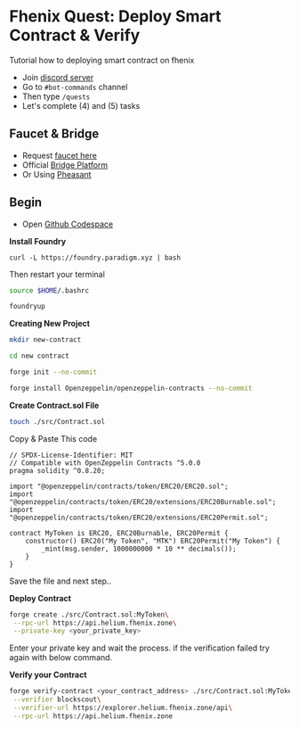 # Fhenix Quest: Deploy Smart Contract & Verify
Tutorial how to deploying smart contract on fhenix
- Join [discord server](https://discord.gg/fhenix-io)
- Go to `#bot-commands` channel
- Then type `/quests`
- Let's complete (4) and (5) tasks

## Faucet & Bridge
- Request [faucet here](https://get-helium.fhenix.zone/) 
- Official [Bridge Platform](https://bridge.helium.fhenix.zone/)
- Or Using [Pheasant](https://testnet.pheasant.network/)

## Begin
- Open [Github Codespace](https://github.com/codespaces)

**Install Foundry**
```
curl -L https://foundry.paradigm.xyz | bash
```
Then restart your terminal
```bash
source $HOME/.bashrc
```
```bash
foundryup
```
**Creating New Project**
```bash
mkdir new-contract
```
```bash
cd new contract
```
```bash
forge init --no-commit
```
```bash
forge install Openzeppelin/openzeppelin-contracts --no-commit
```

**Create Contract.sol File**
```bash
touch ./src/Contract.sol
```
Copy & Paste This code
```solidity
// SPDX-License-Identifier: MIT
// Compatible with OpenZeppelin Contracts ^5.0.0
pragma solidity ^0.8.20;

import "@openzeppelin/contracts/token/ERC20/ERC20.sol";
import "@openzeppelin/contracts/token/ERC20/extensions/ERC20Burnable.sol";
import "@openzeppelin/contracts/token/ERC20/extensions/ERC20Permit.sol";

contract MyToken is ERC20, ERC20Burnable, ERC20Permit {
    constructor() ERC20("My Token", "MTK") ERC20Permit("My Token") {
        _mint(msg.sender, 1000000000 * 10 ** decimals());
    }
}
```
Save the file and next step..

**Deploy Contract**
```bash
forge create ./src/Contract.sol:MyToken\
 --rpc-url https://api.helium.fhenix.zone\
 --private-key <your_private_key>
```
Enter your private key and wait the process. if the verification failed try again with below command.

**Verify your Contract**
```bash
forge verify-contract <your_contract_address> ./src/Contract.sol:MyToken\
 --verifier blockscout\
 --verifier-url https://explorer.helium.fhenix.zone/api\
 --rpc-url https://api.helium.fhenix.zone
```
